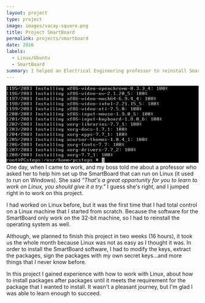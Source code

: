 ```yaml
---
layout: project
type: project
image: images/vacay-square.png
title: Project SmartBoard
permalink: projects/smartboard
date: 2016
labels:
  - Linux/Ubuntu
  - SmartBoard
summary: I helped an Electrical Engineering professor to reinstall SmartBoard drivers and tool on a Linux PC. 
---
```


<img class="ui medium right floated rounded image" src="../images/linuxterminal.png">
One day, when I came to work, and my boss told me about a professor who asked her to help him set up the SmartBoard that can run on Linux (it used to run on Windows). She said <i>"That's a great opportunity for you to learn to work on Linux, you should give it a try."</i> I guess she's right, and I jumped right in to work on this project.

I had worked on Linux before, but it was the first time that I had total control on a Linux machine that I started from scratch. Because the software for the SmartBoard only work on the 32-bit machine, so I had to reinstall the operating system as well.

Although, we planned to finish this project in two weeks (16 hours), it took us the whole month because Linux was not as easy as I thought it was. In order to install the SmartBoard software, I had to modify the keys, extract the packages, sign the packages with my own secret keys...and more things that I never know before.

In this project I gained experience with how to work with Linux, about how to install packages after packages until it meets the requirement for the package that I wanted to install. It wasn't a pleasant journey, but I'm glad I was able to learn enough to succeed.
